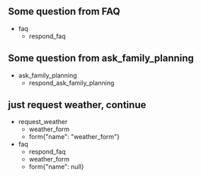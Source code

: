 ## Some question from FAQ
* faq
    - respond_faq

## Some question from ask_family_planning
* ask_family_planning
    - respond_ask_family_planning
    
## just request weather, continue
* request_weather
    - weather_form
    - form{"name": "weather_form"}
* faq
    - respond_faq
    - weather_form  
    - form{"name": null}
